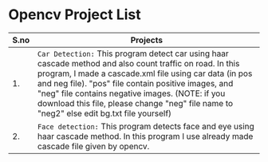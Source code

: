# Opencv Project List
|   S.no  | Projects
| ------- | -----------------------------------------------------------------------------------------------------------------|
|1.| `Car Detection:` This program detect car using haar cascade method and also count traffic on road. In this program, I made a cascade.xml file using car data (in pos and neg file). "pos" file contain positive images, and "neg" file contains negative images. (NOTE: if you download this file, please change "neg" file name to "neg2" else edit bg.txt file yourself) |
|2.| `Face detection:` This program detects face and eye using haar cascade method. In this program I use already made cascade file given by opencv. |
